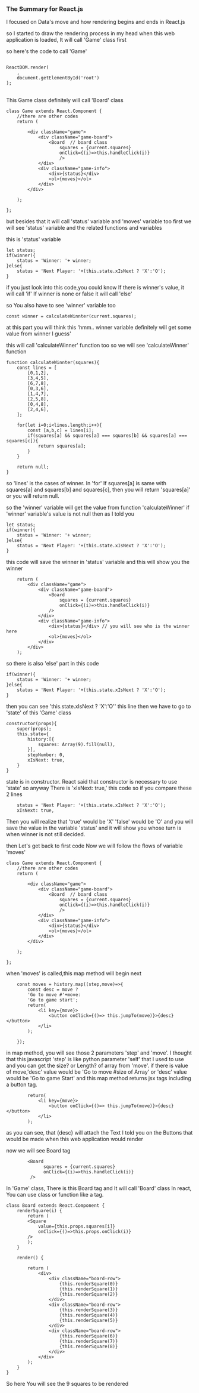 ### The Summary for React.js 

I focused on Data's move and how rendering begins and ends in React.js

so I started to draw the rendering process in my head 
when this web application is loaded, It will call 'Game' class first 

so here's the code to call 'Game'

<pre>
<code>
ReactDOM.render(
    <Game />,
    document.getElementById('root')
);
</code>
</pre>

 

This Game class definitely will call 'Board' class




    class Game extends React.Component {
        //there are other codes
        return (
    
            <div className="game">
                <div className="game-board">
                    <Board  // board class
                        squares = {current.squares}
                        onClick={(i)=>this.handleClick(i)}
                        />
                </div>
                <div className="game-info">
                    <div>{status}</div>
                    <ol>{moves}</ol>
                </div>
            </div>
            
        );
  
    };


  
but besides that it will call 'status' variable and 'moves' variable too
first we will see 'status' variable and the related functions and variables

this is 'status' variable

    let status;
    if(winner){
        status = 'Winner: '+ winner;
    }else{
        status = 'Next Player: '+(this.state.xIsNext ? 'X':'O');
    }
if you just look into this code,you could know If there is winner's value, it will call 'if' If winner is none or false it will call 'else' 


so You also have to see 'winner' variable too 

    const winner = calculateWinnter(current.squares);

at this part you will think this
'hmm.. winner variable definitely will get some value from winner I guess'


this will call 'calculateWinner' function too
so we will see 'calculateWinner' function

    function calculateWinnter(squares){
        const lines = [
            [0,1,2],
            [3,4,5],
            [6,7,8],
            [0,3,6],
            [1,4,7],
            [2,5,8],
            [0,4,8],
            [2,4,6],
        ];

        for(let i=0;i<lines.length;i++){
            const [a,b,c] = lines[i];
            if(squares[a] && squares[a] === squares[b] && squares[a] === squares[c]){
                return squares[a];
            }
        }

        return null;
    }
    

so 'lines' is the cases of winner. In 'for' If squares[a] is same with squares[a] and squares[b] and
squares[c], then you will return 'squares[a]' or you will return null.

so the 'winner' variable will get the value from function 'calculateWinner'
if 'winner' variable's value is not null then as I told you 

    let status;
    if(winner){
        status = 'Winner: '+ winner;
    }else{
        status = 'Next Player: '+(this.state.xIsNext ? 'X':'O');
    }
this code will save the winner in 'status' variable and this will show you the winner 

        return (
            <div className="game">
                <div className="game-board">
                    <Board 
                        squares = {current.squares}
                        onClick={(i)=>this.handleClick(i)}
                    />
                </div>
                <div className="game-info">
                    <div>{status}</div> // you will see who is the winner here
                    <ol>{moves}</ol>
                </div>
            </div>
        );

so there is also 'else' part in this code

    if(winner){
        status = 'Winner: '+ winner;
    }else{
        status = 'Next Player: '+(this.state.xIsNext ? 'X':'O');
    }
     
then you can see 'this.state.xIsNext ? 'X':'O'' this line then we have to go to 'state' of this 'Game' class

    constructor(props){
        super(props);
        this.state={
            history:[{
                squares: Array(9).fill(null),
            }],
            stepNumber: 0,
            xIsNext: true,
        }
    }
    
state is in constructor.
React said that constructor is necessary to use 'state' so anyway
There is 'xIsNext: true,' this code so if you compare these 2 lines


        status = 'Next Player: '+(this.state.xIsNext ? 'X':'O');
        xIsNext: true,

Then you will realize that 'true' would be 'X' 'false' would be 'O' and you will save the value in the variable 'status' and it will show you whose turn is when winner is not still decided.


then Let's get back to first code 
Now we will follow the flows of variable 'moves'

    class Game extends React.Component {
        //there are other codes
        return (
    
            <div className="game">
                <div className="game-board">
                    <Board  // board class
                        squares = {current.squares}
                        onClick={(i)=>this.handleClick(i)}
                        />
                </div>
                <div className="game-info">
                    <div>{status}</div>
                    <ol>{moves}</ol>
                </div>
            </div>
            
        );
  
    };
    
    
when 'moves' is called,this map method will begin next

        const moves = history.map((step,move)=>{
            const desc = move ?
            'Go to move #'+move:
            'Go to game start';
            return(
                <li key={move}>
                    <button onClick={()=> this.jumpTo(move)}>{desc}</button>
                </li>
            );

        });
 in map method, you will see those 2 parameters 'step' and 'move'.
 I thought that this javascript 'step' is like python parameter 'self' that I used to use and 
 you can get the size? or Length? of array from 'move'.
 if there is value of move,'desc' value would be 'Go to move #size of Array' or 'desc' value would be 'Go to game Start' 
 and this map method returns jsx tags including a button tag.
 
            return(
                <li key={move}>
                    <button onClick={()=> this.jumpTo(move)}>{desc}</button>
                </li>
            );
as you can see, that {desc} will attach the Text I told you on the Buttons that would be made when this web application would render

now we will see Board tag

            <Board 
                  squares = {current.squares}
                  onClick={(i)=>this.handleClick(i)}
             />
In 'Game' class, There is this Board tag and It will call 'Board' class
In react, You can use class or function like a tag.

    class Board extends React.Component {
        renderSquare(i) {
            return (
            <Square 
                value={this.props.squares[i]}
                onClick={()=>this.props.onClick(i)}
            />
            );
        }

        render() {
     
            return (
                <div>
                    <div className="board-row">
                        {this.renderSquare(0)}
                        {this.renderSquare(1)}
                        {this.renderSquare(2)}
                    </div>
                    <div className="board-row">
                        {this.renderSquare(3)}
                        {this.renderSquare(4)}
                        {this.renderSquare(5)}
                    </div>
                    <div className="board-row">
                        {this.renderSquare(6)}
                        {this.renderSquare(7)}
                        {this.renderSquare(8)}
                    </div>
                </div>
            );
        }
    }         

So here You will see the 9 squares to be rendered





  
